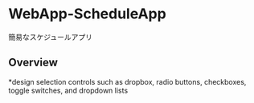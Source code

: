 # WebApp-ScheduleApp
簡易なスケジュールアプリ

## Overview
*design selection controls such as dropbox, radio buttons, checkboxes, toggle switches, and dropdown lists
